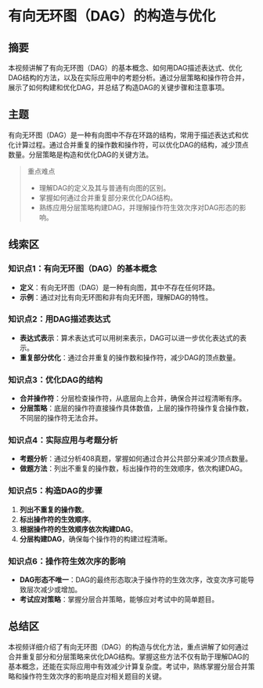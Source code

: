 # 有向无环图（DAG）的构造与优化

## 摘要

本视频讲解了有向无环图（DAG）的基本概念、如何用DAG描述表达式、优化DAG结构的方法，以及在实际应用中的考题分析。通过分层策略和操作符合并，展示了如何构建和优化DAG，并总结了构造DAG的关键步骤和注意事项。

## 主题

有向无环图（DAG）是一种有向图中不存在环路的结构，常用于描述表达式和优化计算过程。通过合并重复的操作数和操作符，可以优化DAG的结构，减少顶点数量。分层策略是构造和优化DAG的关键方法。

> 重点难点
>
> - 理解DAG的定义及其与普通有向图的区别。
> - 掌握如何通过合并重复部分来优化DAG结构。
> - 熟练应用分层策略构建DAG，并理解操作符生效次序对DAG形态的影响。

## 线索区

### 知识点1：有向无环图（DAG）的基本概念
- **定义**：有向无环图（DAG）是一种有向图，其中不存在任何环路。
- **示例**：通过对比有向无环图和非有向无环图，理解DAG的特性。

### 知识点2：用DAG描述表达式
- **表达式表示**：算术表达式可以用树来表示，DAG可以进一步优化表达式的表示。
- **重复部分优化**：通过合并重复的操作数和操作符，减少DAG的顶点数量。

### 知识点3：优化DAG的结构
- **合并操作符**：分层检查操作符，从底层向上合并，确保合并过程清晰有序。
- **分层策略**：底层的操作符直接操作具体数值，上层的操作符操作复合操作数，不同层的操作符无法合并。

### 知识点4：实际应用与考题分析
- **考题分析**：通过分析408真题，掌握如何通过合并公共部分来减少顶点数量。
- **做题方法**：列出不重复的操作数，标出操作符的生效顺序，依次构建DAG。

### 知识点5：构造DAG的步骤
1. **列出不重复的操作数**。
2. **标出操作符的生效顺序**。
3. **根据操作符的生效顺序依次构建DAG**。
4. **分层构建DAG**，确保每个操作符的构建过程清晰。

### 知识点6：操作符生效次序的影响
- **DAG形态不唯一**：DAG的最终形态取决于操作符的生效次序，改变次序可能导致层次减少或增加。
- **考试应对策略**：掌握分层合并策略，能够应对考试中的简单题目。

## 总结区

本视频详细介绍了有向无环图（DAG）的构造与优化方法，重点讲解了如何通过合并重复部分和分层策略来优化DAG结构。掌握这些方法不仅有助于理解DAG的基本概念，还能在实际应用中有效减少计算复杂度。考试中，熟练掌握分层合并策略和操作符生效次序的影响是应对相关题目的关键。